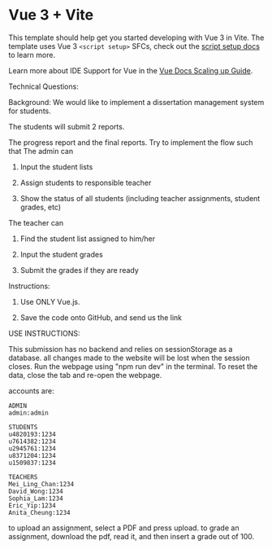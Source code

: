 # Vue 3 + Vite

This template should help get you started developing with Vue 3 in Vite. The template uses Vue 3 `<script setup>` SFCs, check out the [script setup docs](https://v3.vuejs.org/api/sfc-script-setup.html#sfc-script-setup) to learn more.

Learn more about IDE Support for Vue in the [Vue Docs Scaling up Guide](https://vuejs.org/guide/scaling-up/tooling.html#ide-support).



Technical Questions:


Background: We would like to implement a dissertation management system for students. 

The students will submit 2 reports.

The progress report and the final reports. Try to implement the flow such that The admin can

1. Input the student lists

2. Assign students to responsible teacher

3. Show the status of all students (including teacher assignments, student grades, etc)


The teacher can

1. Find the student list assigned to him/her

2. Input the student grades

3. Submit the grades if they are ready

Instructions:

1. Use ONLY Vue.js.

2. Save the code onto GitHub, and send us the link


USE INSTRUCTIONS:

This submission has no backend and relies on sessionStorage as a database. all changes made to the website will be lost when the session closes.
Run the webpage using "npm run dev" in the terminal. To reset the data, close the tab and re-open the webpage.

accounts are:
```
ADMIN
admin:admin

STUDENTS
u4820193:1234
u7614382:1234
u2945761:1234
u8371204:1234
u1509837:1234

TEACHERS
Mei_Ling_Chan:1234
David_Wong:1234
Sophia_Lam:1234
Eric_Yip:1234
Anita_Cheung:1234
```

to upload an assignment, select a PDF and press upload.
to grade an assignment, download the pdf, read it, and then insert a grade out of 100.
